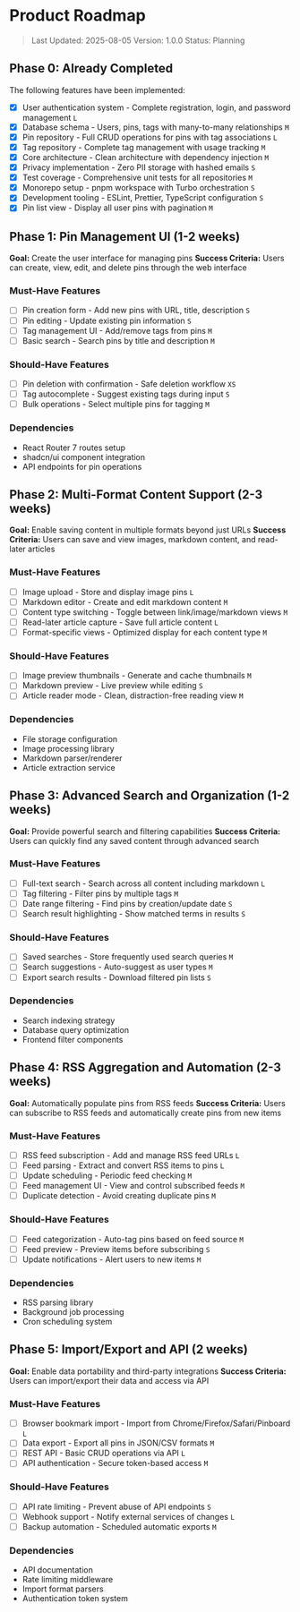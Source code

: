 # Product Roadmap

> Last Updated: 2025-08-05
> Version: 1.0.0
> Status: Planning

## Phase 0: Already Completed

The following features have been implemented:

- [x] User authentication system - Complete registration, login, and password management `L`
- [x] Database schema - Users, pins, tags with many-to-many relationships `M`
- [x] Pin repository - Full CRUD operations for pins with tag associations `L`
- [x] Tag repository - Complete tag management with usage tracking `M`
- [x] Core architecture - Clean architecture with dependency injection `M`
- [x] Privacy implementation - Zero PII storage with hashed emails `S`
- [x] Test coverage - Comprehensive unit tests for all repositories `M`
- [x] Monorepo setup - pnpm workspace with Turbo orchestration `S`
- [x] Development tooling - ESLint, Prettier, TypeScript configuration `S`
- [x] Pin list view - Display all user pins with pagination `M`

## Phase 1: Pin Management UI (1-2 weeks)

**Goal:** Create the user interface for managing pins
**Success Criteria:** Users can create, view, edit, and delete pins through the web interface

### Must-Have Features
- [ ] Pin creation form - Add new pins with URL, title, description `S`
- [ ] Pin editing - Update existing pin information `S`
- [ ] Tag management UI - Add/remove tags from pins `M`
- [ ] Basic search - Search pins by title and description `M`

### Should-Have Features

- [ ] Pin deletion with confirmation - Safe deletion workflow `XS`
- [ ] Tag autocomplete - Suggest existing tags during input `S`
- [ ] Bulk operations - Select multiple pins for tagging `M`

### Dependencies

- React Router 7 routes setup
- shadcn/ui component integration
- API endpoints for pin operations

## Phase 2: Multi-Format Content Support (2-3 weeks)

**Goal:** Enable saving content in multiple formats beyond just URLs
**Success Criteria:** Users can save and view images, markdown content, and read-later articles

### Must-Have Features

- [ ] Image upload - Store and display image pins `L`
- [ ] Markdown editor - Create and edit markdown content `M`
- [ ] Content type switching - Toggle between link/image/markdown views `M`
- [ ] Read-later article capture - Save full article content `L`
- [ ] Format-specific views - Optimized display for each content type `M`

### Should-Have Features

- [ ] Image preview thumbnails - Generate and cache thumbnails `M`
- [ ] Markdown preview - Live preview while editing `S`
- [ ] Article reader mode - Clean, distraction-free reading view `M`

### Dependencies

- File storage configuration
- Image processing library
- Markdown parser/renderer
- Article extraction service

## Phase 3: Advanced Search and Organization (1-2 weeks)

**Goal:** Provide powerful search and filtering capabilities
**Success Criteria:** Users can quickly find any saved content through advanced search

### Must-Have Features

- [ ] Full-text search - Search across all content including markdown `L`
- [ ] Tag filtering - Filter pins by multiple tags `M`
- [ ] Date range filtering - Find pins by creation/update date `S`
- [ ] Search result highlighting - Show matched terms in results `S`

### Should-Have Features

- [ ] Saved searches - Store frequently used search queries `M`
- [ ] Search suggestions - Auto-suggest as user types `M`
- [ ] Export search results - Download filtered pin lists `S`

### Dependencies

- Search indexing strategy
- Database query optimization
- Frontend filter components

## Phase 4: RSS Aggregation and Automation (2-3 weeks)

**Goal:** Automatically populate pins from RSS feeds
**Success Criteria:** Users can subscribe to RSS feeds and automatically create pins from new items

### Must-Have Features

- [ ] RSS feed subscription - Add and manage RSS feed URLs `L`
- [ ] Feed parsing - Extract and convert RSS items to pins `L`
- [ ] Update scheduling - Periodic feed checking `M`
- [ ] Feed management UI - View and control subscribed feeds `M`
- [ ] Duplicate detection - Avoid creating duplicate pins `M`

### Should-Have Features

- [ ] Feed categorization - Auto-tag pins based on feed source `M`
- [ ] Feed preview - Preview items before subscribing `S`
- [ ] Update notifications - Alert users to new items `M`

### Dependencies

- RSS parsing library
- Background job processing
- Cron scheduling system

## Phase 5: Import/Export and API (2 weeks)

**Goal:** Enable data portability and third-party integrations
**Success Criteria:** Users can import/export their data and access via API

### Must-Have Features

- [ ] Browser bookmark import - Import from Chrome/Firefox/Safari/Pinboard `L`
- [ ] Data export - Export all pins in JSON/CSV formats `M`
- [ ] REST API - Basic CRUD operations via API `L`
- [ ] API authentication - Secure token-based access `M`

### Should-Have Features

- [ ] API rate limiting - Prevent abuse of API endpoints `S`
- [ ] Webhook support - Notify external services of changes `L`
- [ ] Backup automation - Scheduled automatic exports `M`

### Dependencies

- API documentation
- Rate limiting middleware
- Import format parsers
- Authentication token system